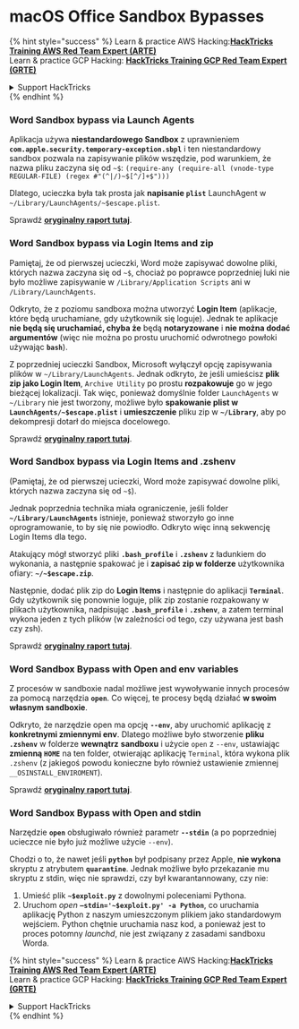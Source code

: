 # macOS Office Sandbox Bypasses

{% hint style="success" %}
Learn & practice AWS Hacking:<img src="/.gitbook/assets/arte.png" alt="" data-size="line">[**HackTricks Training AWS Red Team Expert (ARTE)**](https://training.hacktricks.xyz/courses/arte)<img src="/.gitbook/assets/arte.png" alt="" data-size="line">\
Learn & practice GCP Hacking: <img src="/.gitbook/assets/grte.png" alt="" data-size="line">[**HackTricks Training GCP Red Team Expert (GRTE)**<img src="/.gitbook/assets/grte.png" alt="" data-size="line">](https://training.hacktricks.xyz/courses/grte)

<details>

<summary>Support HackTricks</summary>

* Check the [**subscription plans**](https://github.com/sponsors/carlospolop)!
* **Join the** 💬 [**Discord group**](https://discord.gg/hRep4RUj7f) or the [**telegram group**](https://t.me/peass) or **follow** us on **Twitter** 🐦 [**@hacktricks\_live**](https://twitter.com/hacktricks\_live)**.**
* **Share hacking tricks by submitting PRs to the** [**HackTricks**](https://github.com/carlospolop/hacktricks) and [**HackTricks Cloud**](https://github.com/carlospolop/hacktricks-cloud) github repos.

</details>
{% endhint %}

### Word Sandbox bypass via Launch Agents

Aplikacja używa **niestandardowego Sandbox** z uprawnieniem **`com.apple.security.temporary-exception.sbpl`** i ten niestandardowy sandbox pozwala na zapisywanie plików wszędzie, pod warunkiem, że nazwa pliku zaczyna się od `~$`: `(require-any (require-all (vnode-type REGULAR-FILE) (regex #"(^|/)~$[^/]+$")))`

Dlatego, ucieczka była tak prosta jak **napisanie `plist`** LaunchAgent w `~/Library/LaunchAgents/~$escape.plist`.

Sprawdź [**oryginalny raport tutaj**](https://www.mdsec.co.uk/2018/08/escaping-the-sandbox-microsoft-office-on-macos/).

### Word Sandbox bypass via Login Items and zip

Pamiętaj, że od pierwszej ucieczki, Word może zapisywać dowolne pliki, których nazwa zaczyna się od `~$`, chociaż po poprawce poprzedniej luki nie było możliwe zapisywanie w `/Library/Application Scripts` ani w `/Library/LaunchAgents`.

Odkryto, że z poziomu sandboxa można utworzyć **Login Item** (aplikacje, które będą uruchamiane, gdy użytkownik się loguje). Jednak te aplikacje **nie będą się uruchamiać, chyba że** będą **notaryzowane** i **nie można dodać argumentów** (więc nie można po prostu uruchomić odwrotnego powłoki używając **`bash`**).

Z poprzedniej ucieczki Sandbox, Microsoft wyłączył opcję zapisywania plików w `~/Library/LaunchAgents`. Jednak odkryto, że jeśli umieścisz **plik zip jako Login Item**, `Archive Utility` po prostu **rozpakowuje** go w jego bieżącej lokalizacji. Tak więc, ponieważ domyślnie folder `LaunchAgents` w `~/Library` nie jest tworzony, możliwe było **spakowanie plist w `LaunchAgents/~$escape.plist`** i **umieszczenie** pliku zip w **`~/Library`**, aby po dekompresji dotarł do miejsca docelowego.

Sprawdź [**oryginalny raport tutaj**](https://objective-see.org/blog/blog\_0x4B.html).

### Word Sandbox bypass via Login Items and .zshenv

(Pamiętaj, że od pierwszej ucieczki, Word może zapisywać dowolne pliki, których nazwa zaczyna się od `~$`).

Jednak poprzednia technika miała ograniczenie, jeśli folder **`~/Library/LaunchAgents`** istnieje, ponieważ stworzyło go inne oprogramowanie, to by się nie powiodło. Odkryto więc inną sekwencję Login Items dla tego.

Atakujący mógł stworzyć pliki **`.bash_profile`** i **`.zshenv`** z ładunkiem do wykonania, a następnie spakować je i **zapisać zip w folderze** użytkownika ofiary: **`~/~$escape.zip`**.

Następnie, dodać plik zip do **Login Items** i następnie do aplikacji **`Terminal`**. Gdy użytkownik się ponownie loguje, plik zip zostanie rozpakowany w plikach użytkownika, nadpisując **`.bash_profile`** i **`.zshenv`**, a zatem terminal wykona jeden z tych plików (w zależności od tego, czy używana jest bash czy zsh).

Sprawdź [**oryginalny raport tutaj**](https://desi-jarvis.medium.com/office365-macos-sandbox-escape-fcce4fa4123c).

### Word Sandbox Bypass with Open and env variables

Z procesów w sandboxie nadal możliwe jest wywoływanie innych procesów za pomocą narzędzia **`open`**. Co więcej, te procesy będą działać **w swoim własnym sandboxie**.

Odkryto, że narzędzie open ma opcję **`--env`**, aby uruchomić aplikację z **konkretnymi zmiennymi env**. Dlatego możliwe było stworzenie **pliku `.zshenv`** w folderze **wewnątrz** **sandboxu** i użycie `open` z `--env`, ustawiając **zmienną `HOME`** na ten folder, otwierając aplikację `Terminal`, która wykona plik `.zshenv` (z jakiegoś powodu konieczne było również ustawienie zmiennej `__OSINSTALL_ENVIROMENT`).

Sprawdź [**oryginalny raport tutaj**](https://perception-point.io/blog/technical-analysis-of-cve-2021-30864/).

### Word Sandbox Bypass with Open and stdin

Narzędzie **`open`** obsługiwało również parametr **`--stdin`** (a po poprzedniej ucieczce nie było już możliwe użycie `--env`).

Chodzi o to, że nawet jeśli **`python`** był podpisany przez Apple, **nie wykona** skryptu z atrybutem **`quarantine`**. Jednak możliwe było przekazanie mu skryptu z stdin, więc nie sprawdzi, czy był kwarantannowany, czy nie:&#x20;

1. Umieść plik **`~$exploit.py`** z dowolnymi poleceniami Pythona.
2. Uruchom _open_ **`–stdin='~$exploit.py' -a Python`**, co uruchamia aplikację Python z naszym umieszczonym plikiem jako standardowym wejściem. Python chętnie uruchamia nasz kod, a ponieważ jest to proces potomny _launchd_, nie jest związany z zasadami sandboxu Worda.

{% hint style="success" %}
Learn & practice AWS Hacking:<img src="/.gitbook/assets/arte.png" alt="" data-size="line">[**HackTricks Training AWS Red Team Expert (ARTE)**](https://training.hacktricks.xyz/courses/arte)<img src="/.gitbook/assets/arte.png" alt="" data-size="line">\
Learn & practice GCP Hacking: <img src="/.gitbook/assets/grte.png" alt="" data-size="line">[**HackTricks Training GCP Red Team Expert (GRTE)**<img src="/.gitbook/assets/grte.png" alt="" data-size="line">](https://training.hacktricks.xyz/courses/grte)

<details>

<summary>Support HackTricks</summary>

* Check the [**subscription plans**](https://github.com/sponsors/carlospolop)!
* **Join the** 💬 [**Discord group**](https://discord.gg/hRep4RUj7f) or the [**telegram group**](https://t.me/peass) or **follow** us on **Twitter** 🐦 [**@hacktricks\_live**](https://twitter.com/hacktricks\_live)**.**
* **Share hacking tricks by submitting PRs to the** [**HackTricks**](https://github.com/carlospolop/hacktricks) and [**HackTricks Cloud**](https://github.com/carlospolop/hacktricks-cloud) github repos.

</details>
{% endhint %}
